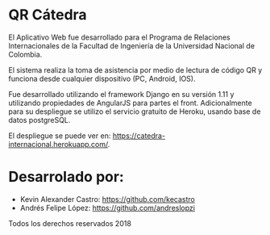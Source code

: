 # QR Cátedra

El Aplicativo Web fue desarrollado para el Programa de Relaciones Internacionales de la Facultad de Ingeniería de la Universidad Nacional de Colombia.

El sistema realiza la toma de asistencia por medio de lectura de código QR y funciona desde cualquier dispositivo (PC, Android, IOS).

Fue desarrollado utilizando el framework Django en su versión 1.11 y utilizando propiedades de AngularJS para partes el front. Adicionalmente para su despliegue se utilizo el servicio gratuito de Heroku, usando base de datos postgreSQL.

El despliegue se puede ver en: https://catedra-internacional.herokuapp.com/.

# Desarrolado por:
- Kevin Alexander Castro: https://github.com/kecastro
- Andrés Felipe López: https://github.com/andreslopzi

Todos los derechos reservados 2018
